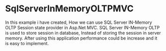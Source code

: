 # SqlServerInMemoryOLTPMVC

In this example i have created, How we can use SQL Server IN-Memory OLTP Session state provider in Asp.Net MVC. SQL Server IN-Memory OLTP is used to store session in database, Instead of storing the session in server memory. After using this application performance could be increase and it is easy to implement.

